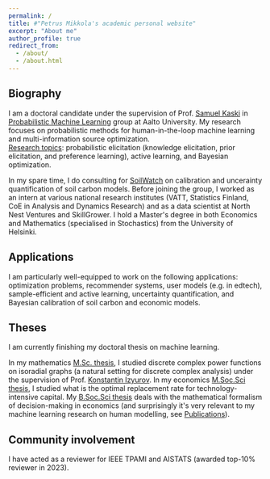 ```yaml
---
permalink: /
title: #"Petrus Mikkola's academic personal website"
excerpt: "About me"
author_profile: true
redirect_from: 
  - /about/
  - /about.html
---
```


<h2>Biography</h2>
I am a doctoral candidate under the supervision of Prof. <a href="https://people.aalto.fi/samuel.kaski">Samuel Kaski</a> in <a href="http://research.cs.aalto.fi/pml">Probabilistic Machine Learning</a> group at Aalto University. My research focuses on probabilistic methods for human-in-the-loop machine learning and multi-information source optimization.<br> 
<u>Research topics</u>: probabilistic elicitation (knowledge elicitation, prior elicitation, and preference learning), active learning, and Bayesian optimization.<br>

In my spare time, I do consulting for <a href="https://soilwatch.eu">SoilWatch</a> on calibration and uncerainty quantification of soil carbon models. Before joining the group, I worked as an intern at various national research institutes (VATT, Statistics Finland, CoE in Analysis and Dynamics Research) and as a data scientist at North Nest Ventures and SkillGrower. I hold a Master's degree in both Economics and Mathematics (specialised in Stochastics) from the University of Helsinki.

<h2>Applications</h2>
I am particularly well-equipped to work on the following applications: optimization problems, recommender systems, user models (e.g. in edtech), sample-efficient and active learning, uncertainty quantification, and Bayesian calibration of soil carbon and economic models.

<h2>Theses</h2>
I am currently finishing my doctoral thesis on machine learning.<br>

In my mathematics <a href="https://helda.helsinki.fi/handle/10138/330731">M.Sc. thesis</a>, I studied discrete complex power functions on isoradial graphs (a natural setting for discrete complex analysis) under the supervision of Prof. <a href="https://wiki.helsinki.fi/display/mathphys/Izyurov">Konstantin Izyurov</a>. In my economics [M.Soc.Sci thesis](files/thesis_econ.pdf), I studied what is the optimal replacement rate for technology-intensive capital. My [B.Soc.Sci thesis](files/bachelor_thesis_econ.pdf) deals with the mathematical formalism of decision-making in economics (and surprisingly it's very relevant to my machine learning research on human modelling, see <a href="https://p-mikkola.github.io/publications/">Publications</a>).

<h2>Community involvement</h2>
I have acted as a reviewer for IEEE TPAMI and AISTATS (awarded top-10% reviewer in 2023).
